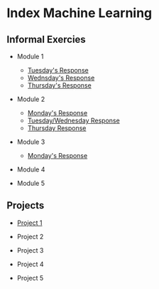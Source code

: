 # Index Machine Learning 

## Informal Exercies
- Module 1
    - [Tuesday's Response](mod1/tuesday1.md)
    - [Wednsday's Response](mod1/wed1.md)
    - [Thursday's Response](images/thurs1.md)
- Module 2
  - [Monday's Response](mod2/monday2.md)
  - [Tuesday/Wednesday Response](mod2/tuesday2.md)
  - [Thursday Response](mod2/thursday2.md)
- Module 3
  - [Monday's Response](mod3/monday3.md)
- Module 4

- Module 5

## Projects
- [Project 1](mod1/project1.md)

- Project 2

- Project 3

- Project 4

- Project 5
